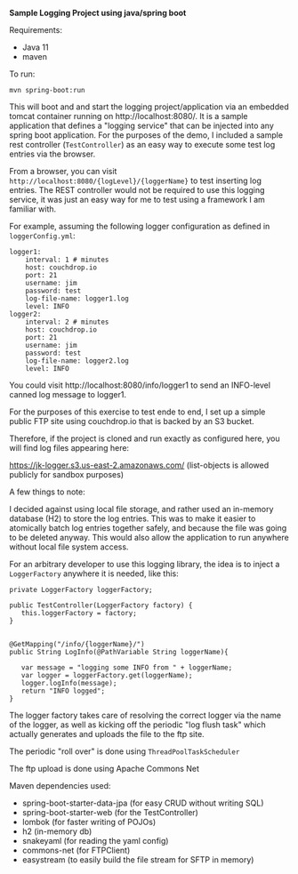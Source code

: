 **Sample Logging Project using java/spring boot**

Requirements:
- Java 11
- maven

To run:

`mvn spring-boot:run`

This will boot and and start the logging project/application via an embedded tomcat container running on http://localhost:8080/. It is a sample application that defines a "logging service" that can be injected into any spring boot application. For the purposes of the demo, I included a sample rest controller (`TestController`) as an easy way to execute some test log entries via the browser.
 

From a browser, you can visit `http://localhost:8080/{logLevel}/{loggerName}` to test inserting log entries. The REST controller would not be required to use this logging service, it was just an easy way for me to test using a framework I am familiar with. 
   
   
   For example, assuming the following logger configuration as defined in `loggerConfig.yml`:
```
logger1:
    interval: 1 # minutes
    host: couchdrop.io
    port: 21
    username: jim
    password: test
    log-file-name: logger1.log
    level: INFO
logger2:
    interval: 2 # minutes
    host: couchdrop.io
    port: 21
    username: jim
    password: test
    log-file-name: logger2.log
    level: INFO
```

You could visit http://localhost:8080/info/logger1 to send an INFO-level canned log message to logger1.


For the purposes of this exercise to test ende to end, I set up a simple public FTP site using couchdrop.io that is backed by an S3 bucket.

Therefore, if the project is cloned and run exactly as configured here, you will find log files appearing here:

https://jk-logger.s3.us-east-2.amazonaws.com/ (list-objects is allowed publicly for sandbox purposes)



A few things to note:

I decided against using local file storage, and rather used an in-memory database (H2) to store the log entries. This was to make it easier to atomically batch log entries together safely, and because the file was going to be deleted anyway. This would also allow the application to run anywhere without local file system access.

For an arbitrary developer to use this logging library, the idea is to inject a `LoggerFactory`
 anywhere it is needed, like this:
 
 ```
private LoggerFactory loggerFactory;

public TestController(LoggerFactory factory) {
    this.loggerFactory = factory;
}


@GetMapping("/info/{loggerName}/")
public String LogInfo(@PathVariable String loggerName){

    var message = "logging some INFO from " + loggerName;
    var logger = loggerFactory.get(loggerName);
    logger.logInfo(message);
    return "INFO logged";
}
```

The logger factory takes care of resolving the correct logger via the name of the logger, as well as kicking off the periodic "log flush task" which actually generates and uploads the file to the ftp site.

The periodic "roll over" is done using `ThreadPoolTaskScheduler`

The ftp upload is done using Apache Commons Net

Maven dependencies used:

- spring-boot-starter-data-jpa (for easy CRUD without writing SQL)
- spring-boot-starter-web (for the TestController)
- lombok (for faster writing of POJOs)
- h2 (in-memory db)
- snakeyaml (for reading the yaml config)
- commons-net (for FTPClient)
- easystream (to easily build the file stream for SFTP in memory)







